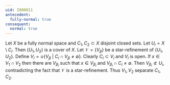 ```yaml
---
uid: I000011
antecedent:
  fully-normal: true
consequent:
  normal: true
---
```

Let $X$ be a fully normal space and $C_1, C_2 \subset X$ disjoint closed sets. Let $U_i = X \setminus C_i$. Then $\{U_1,U_2\}$ is a cover of $X$. Let $\mathcal{V} = \{V_\beta\}$ be a star-refinement of $\{U_1,U_2\}$. Define $V_i = \cup\{V_\beta\ |\ C_i \cap V_\beta \neq \emptyset \}$. Clearly $C_i \subset V_i$ and $V_i$ is open. If $x \in V_1 \cap V_2$ then there are $V_{\beta_i}$ such that $x \in V_{\beta_i}$ and $V_{\beta_i} \cap C_i \neq \emptyset$. Then $V_{\beta_i} \not\subset U_i$, contradicting the fact that $\mathcal{V}$ is a star-refinement. Thus $V_1, V_2$ separate $C_1, C_2$.

